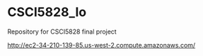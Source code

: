 # CSCI5828_Io
Repository for CSCI5828 final project

http://ec2-34-210-139-85.us-west-2.compute.amazonaws.com/
